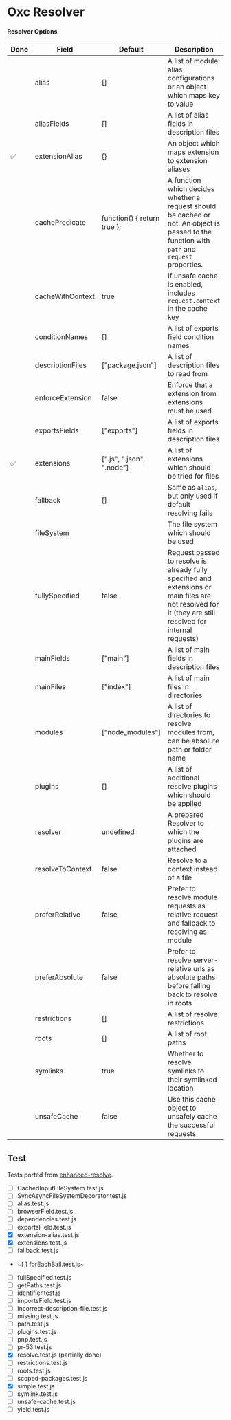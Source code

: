 # Oxc Resolver

#### Resolver Options

| Done | Field            | Default                     | Description                                                                                                                                               |
|------|------------------|-----------------------------| --------------------------------------------------------------------------------------------------------------------------------------------------------- |
|      | alias            | []                          | A list of module alias configurations or an object which maps key to value                                                                                |
|      | aliasFields      | []                          | A list of alias fields in description files                                                                                                               |
|  ✅  | extensionAlias   | {}                          | An object which maps extension to extension aliases                                                                                                       |
|      | cachePredicate   | function() { return true }; | A function which decides whether a request should be cached or not. An object is passed to the function with `path` and `request` properties.             |
|      | cacheWithContext | true                        | If unsafe cache is enabled, includes `request.context` in the cache key                                                                                   |
|      | conditionNames   | []                          | A list of exports field condition names                                                                                                                   |
|      | descriptionFiles | ["package.json"]            | A list of description files to read from                                                                                                                  |
|      | enforceExtension | false                       | Enforce that a extension from extensions must be used                                                                                                     |
|      | exportsFields    | ["exports"]                 | A list of exports fields in description files                                                                                                             |
|  ✅  | extensions       | [".js", ".json", ".node"]   | A list of extensions which should be tried for files                                                                                                      |
|      | fallback         | []                          | Same as `alias`, but only used if default resolving fails                                                                                                 |
|      | fileSystem       |                             | The file system which should be used                                                                                                                      |
|      | fullySpecified   | false                       | Request passed to resolve is already fully specified and extensions or main files are not resolved for it (they are still resolved for internal requests) |
|      | mainFields       | ["main"]                    | A list of main fields in description files                                                                                                                |
|      | mainFiles        | ["index"]                   | A list of main files in directories                                                                                                                       |
|      | modules          | ["node_modules"]            | A list of directories to resolve modules from, can be absolute path or folder name                                                                        |
|      | plugins          | []                          | A list of additional resolve plugins which should be applied                                                                                              |
|      | resolver         | undefined                   | A prepared Resolver to which the plugins are attached                                                                                                     |
|      | resolveToContext | false                       | Resolve to a context instead of a file                                                                                                                    |
|      | preferRelative   | false                       | Prefer to resolve module requests as relative request and fallback to resolving as module                                                                 |
|      | preferAbsolute   | false                       | Prefer to resolve server-relative urls as absolute paths before falling back to resolve in roots                                                          |
|      | restrictions     | []                          | A list of resolve restrictions                                                                                                                            |
|      | roots            | []                          | A list of root paths                                                                                                                                      |
|      | symlinks         | true                        | Whether to resolve symlinks to their symlinked location                                                                                                   |
|      | unsafeCache      | false                       | Use this cache object to unsafely cache the successful requests

## Test

Tests ported from [enhanced-resolve](https://github.com/webpack/enhanced-resolve).

- [ ] CachedInputFileSystem.test.js
- [ ] SyncAsyncFileSystemDecorator.test.js
- [ ] alias.test.js
- [ ] browserField.test.js
- [ ] dependencies.test.js
- [ ] exportsField.test.js
- [x] extension-alias.test.js
- [x] extensions.test.js
- [ ] fallback.test.js
- ~[ ] forEachBail.test.js~
- [ ] fullSpecified.test.js
- [ ] getPaths.test.js
- [ ] identifier.test.js
- [ ] importsField.test.js
- [ ] incorrect-description-file.test.js
- [ ] missing.test.js
- [ ] path.test.js
- [ ] plugins.test.js
- [ ] pnp.test.js
- [ ] pr-53.test.js
- [x] resolve.test.js (partially done)
- [ ] restrictions.test.js
- [ ] roots.test.js
- [ ] scoped-packages.test.js
- [x] simple.test.js
- [ ] symlink.test.js
- [ ] unsafe-cache.test.js
- [ ] yield.test.js

